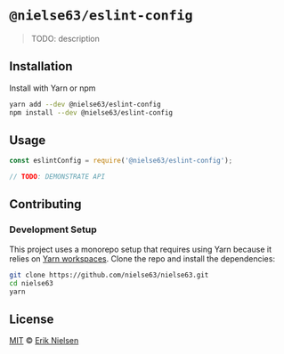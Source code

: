 # `@nielse63/eslint-config`

> TODO: description

## Installation

Install with Yarn or npm

```bash
yarn add --dev @nielse63/eslint-config
npm install --dev @nielse63/eslint-config
```

## Usage

```js
const eslintConfig = require('@nielse63/eslint-config');

// TODO: DEMONSTRATE API
```

## Contributing

### Development Setup

This project uses a monorepo setup that requires using Yarn because it
relies on
[Yarn workspaces](https://yarnpkg.com/blog/2017/08/02/introducing-workspaces/).
Clone the repo and install the dependencies:

```bash
git clone https://github.com/nielse63/nielse63.git
cd nielse63
yarn
```

## License

[MIT](https://github.com/nielse63/nielse63/blob/master/LICENSE) © [Erik Nielsen](https://312development.com)
